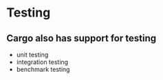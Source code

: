 # Testing

## Cargo also has support for testing
* unit testing
* integration testing
* benchmark testing
